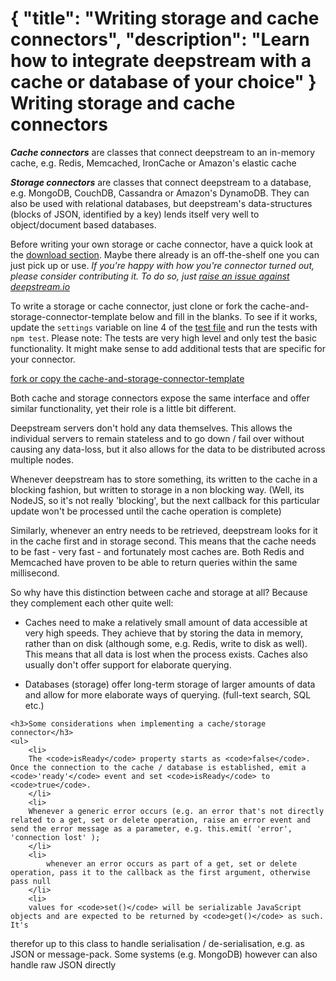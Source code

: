{
	"title": "Writing storage and cache connectors",
	"description": "Learn how to integrate deepstream with a cache or database of your choice"
}
Writing storage and cache connectors
========================================

***Cache connectors*** are classes that connect deepstream to an in-memory cache, e.g. Redis, Memcached,
IronCache or Amazon's elastic cache

***Storage connectors*** are classes that connect deepstream to a database, e.g. MongoDB, CouchDB, Cassandra or
Amazon's DynamoDB. They can also be used with relational databases, but deepstream's data-structures (blocks
of JSON, identified by a key) lends itself very well to object/document based databases.

<div class="hint-box fa fa-gears">
	<p>Before writing your own storage or cache connector, have a quick look at the <a href="../download/">download section</a>. Maybe there already is an off-the-shelf one you can just pick up or use. <em>If you're happy with how you're connector turned out, please consider contributing it. To do so, just <a href="//github.com/deepstreamIO/deepstream.io/issues">raise an issue against deepstream.io</a></em></p></div>

To write a storage or cache connector, just clone or fork the cache-and-storage-connector-template below and fill in the blanks. To see if it works, update the `settings` variable on line 4 of the <a href="//github.com/deepstreamIO/deepstream.io-cache-and-storage-connector-template/blob/master/test/cache-connectorSpec.js">test file</a> and run the tests with `npm test`. Please note: The tests are very high level and only test the basic functionality. It might make sense to add additional tests that are specific for your connector.

<a class="mega" href="//github.com/deepstreamIO/deepstream.io-cache-and-storage-connector-template"><i class="fa fa-github"></i>fork or copy the cache-and-storage-connector-template</a>

Both cache and storage connectors expose the same interface and offer similar functionality,
yet their role is a little bit different.

Deepstream servers don't hold any data themselves. This allows the individual servers to remain
stateless and to go down / fail over without causing any data-loss, but it also allows for
the data to be distributed across multiple nodes.

Whenever deepstream has to store something, its written to the cache in a blocking fashion, but written to
storage in a non blocking way. (Well, its NodeJS, so it's not really 'blocking', but the next callback for
this particular update won't be processed until the cache operation is complete)

Similarly, whenever an entry needs to be retrieved, deepstream looks for it in the cache first and in storage
second. This means that the cache needs to be fast - very fast - and fortunately most caches are. Both Redis and Memcached
have proven to be able to return queries within the same millisecond.

So why have this distinction between cache and storage at all? Because they complement each other quite well:

- Caches need to make a relatively small amount of data accessible at very high speeds. They achieve that by storing
  the data in memory, rather than on disk (although some, e.g. Redis, write to disk as well). This means that
  all data is lost when the process exists. Caches also usually don't offer support for elaborate querying.

- Databases (storage) offer long-term storage of larger amounts of data and allow for more elaborate ways of querying.
  (full-text search, SQL etc.)

<div class="hint-box fa fa-lightbulb-o">

	<h3>Some considerations when implementing a cache/storage connector</h3>
	<ul>
		<li>
		The <code>isReady</code> property starts as <code>false</code>. Once the connection to the cache / database is established, emit a <code>'ready'</code> event and set <code>isReady</code> to <code>true</code>.
		</li>
		<li>
		Whenever a generic error occurs (e.g. an error that's not directly related to a get, set or delete operation, raise an error event and send the error message as a parameter, e.g. this.emit( 'error', 'connection lost' );
  		</li>
  		<li>
			whenever an error occurs as part of a get, set or delete operation, pass it to the callback as the first argument, otherwise pass null
  		</li>
  		<li>
		values for <code>set()</code> will be serializable JavaScript objects and are expected to be returned by <code>get()</code> as such. It's
  therefor up to this class to handle serialisation / de-serialisation, e.g. as JSON or message-pack. Some systems (e.g. MongoDB) however can also handle raw JSON directly
  		</li>
  	</ul>
</div>
